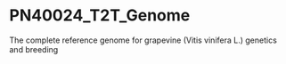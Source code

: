 # PN40024_T2T_Genome
The complete reference genome for grapevine (Vitis vinifera L.) genetics and breeding
